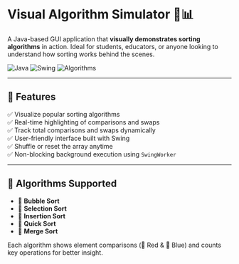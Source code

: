 # Visual Algorithm Simulator 🎨📊

A Java-based GUI application that **visually demonstrates sorting algorithms** in action. Ideal for students, educators, or anyone looking to understand how sorting works behind the scenes.

![Java](https://img.shields.io/badge/Java-ED8B00?style=for-the-badge&logo=java&logoColor=white)
![Swing](https://img.shields.io/badge/Swing-GUI-lightgrey?style=for-the-badge)
![Algorithms](https://img.shields.io/badge/Algorithms-Visualized-blueviolet?style=for-the-badge)

---

## 🚀 Features

✅ Visualize popular sorting algorithms  
✅ Real-time highlighting of comparisons and swaps  
✅ Track total comparisons and swaps dynamically  
✅ User-friendly interface built with Swing  
✅ Shuffle or reset the array anytime  
✅ Non-blocking background execution using `SwingWorker`

---

## 🧠 Algorithms Supported

- 🔵 **Bubble Sort**
- 🔵 **Selection Sort**
- 🔵 **Insertion Sort**
- 🔵 **Quick Sort**
- 🔵 **Merge Sort**

Each algorithm shows element comparisons (🔴 Red & 🔵 Blue) and counts key operations for better insight.
